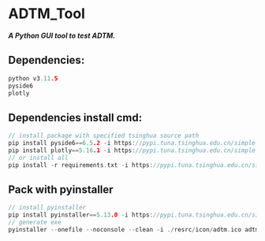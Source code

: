 # ADTM_Tool
***A Python GUI tool to test ADTM.***   

## Dependencies:
```C
python v3.11.5
pyside6
plotly
```

## Dependencies install cmd:
```C
// install package with specified tsinghua source path
pip install pyside6==6.5.2 -i https://pypi.tuna.tsinghua.edu.cn/simple
pip install plotly==5.16.1 -i https://pypi.tuna.tsinghua.edu.cn/simple
// or install all 
pip install -r requirements.txt -i https://pypi.tuna.tsinghua.edu.cn/simple
```

## Pack with pyinstaller
```C
// install pyinstaller  
pip install pyinstaller==5.13.0 -i https://pypi.tuna.tsinghua.edu.cn/simple
// generate exe
pyinstaller --onefile --noconsole --clean -i ./resrc/icon/adtm.ico adtm.py
```
